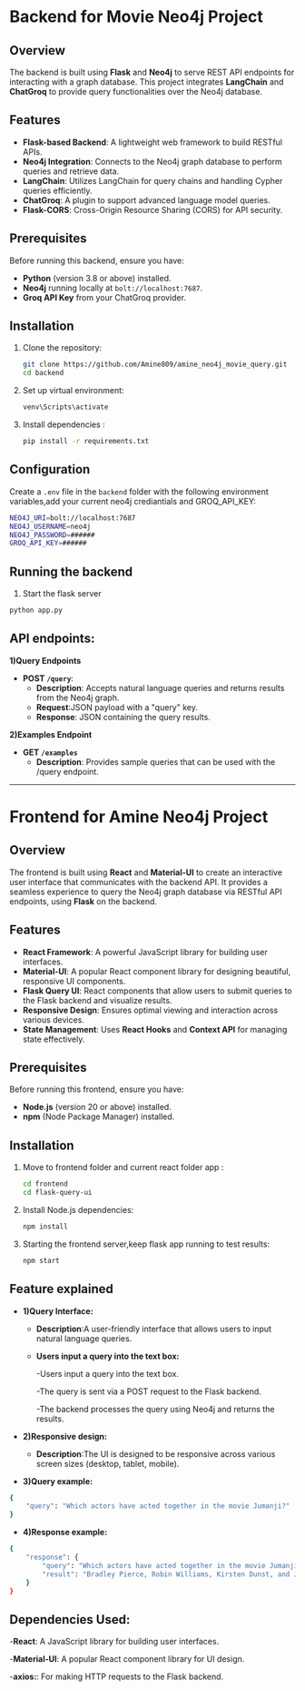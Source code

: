 # Backend for Movie Neo4j Project

## Overview
The backend is built using **Flask** and **Neo4j** to serve REST API endpoints for interacting with a graph database. This project integrates **LangChain** and **ChatGroq** to provide query functionalities over the Neo4j database.

## Features
- **Flask-based Backend**: A lightweight web framework to build RESTful APIs.
- **Neo4j Integration**: Connects to the Neo4j graph database to perform queries and retrieve data.
- **LangChain**: Utilizes LangChain for query chains and handling Cypher queries efficiently.
- **ChatGroq**: A plugin to support advanced language model queries.
- **Flask-CORS**: Cross-Origin Resource Sharing (CORS) for API security.

## Prerequisites
Before running this backend, ensure you have:
- **Python** (version 3.8 or above) installed.
- **Neo4j** running locally at `bolt://localhost:7687`.
- **Groq API Key** from your ChatGroq provider.

## Installation
1. Clone the repository:
   ```bash
   git clone https://github.com/Amine809/amine_neo4j_movie_query.git
   cd backend
   ```
2. Set up virtual environment:
   ```bash
   venv\Scripts\activate
   ```
3. Install dependencies :
   ```bash
   pip install -r requirements.txt

   ```
## Configuration
Create a `.env` file in the `backend` folder with the following environment variables,add your current neo4j crediantials and GROQ_API_KEY:
```bash
NEO4J_URI=bolt://localhost:7687
NEO4J_USERNAME=neo4j
NEO4J_PASSWORD=######
GROQ_API_KEY=######
```
## Running the backend
1. Start the flask server
```bash
python app.py
```
## API endpoints:
**1)Query Endpoints**
- **POST `/query`**: 
  - **Description**: Accepts natural language queries and returns results from the Neo4j graph.
  - **Request**:JSON payload with a "query" key.
  - **Response**: JSON containing the query results.
    
**2)Examples Endpoint**
- **GET `/examples`**
  - **Description**: Provides sample queries that can be used with the /query endpoint.
----------------------------------------------------------------------------------------------------------------------------------------------------------------------------------------------------------------------------------------------------------------------------------------------------------------------------------------------------------------------------------------------------------------

# Frontend for Amine Neo4j Project

## Overview
The frontend is built using **React** and **Material-UI** to create an interactive user interface that communicates with the backend API. It provides a seamless experience to query the Neo4j graph database via RESTful API endpoints, using **Flask** on the backend.

## Features
- **React Framework**: A powerful JavaScript library for building user interfaces.
- **Material-UI**: A popular React component library for designing beautiful, responsive UI components.
- **Flask Query UI**: React components that allow users to submit queries to the Flask backend and visualize results.
- **Responsive Design**: Ensures optimal viewing and interaction across various devices.
- **State Management**: Uses **React Hooks** and **Context API** for managing state effectively.

## Prerequisites
Before running this frontend, ensure you have:
- **Node.js** (version 20 or above) installed.
- **npm** (Node Package Manager) installed.

## Installation
1. Move to frontend folder and current react folder app :
   ```bash
   cd frontend
   cd flask-query-ui
   ```
2. Install Node.js dependencies:
   ```bash
   npm install
   ```
3. Starting the frontend server,keep flask app running to test results:
   ```bash
   npm start
   ```
## Feature explained
- **1)Query Interface:**
  - **Description**:A user-friendly interface that allows users to input natural language queries.
  - **Users input a query into the text box:**
    
    -Users input a query into the text box.

    
    -The query is sent via a POST request to the Flask backend.

    -The backend processes the query using Neo4j and returns the   results.

- **2)Responsive design:**
  - **Description**:The UI is designed to be responsive across various screen sizes (desktop, tablet, mobile).

- **3)Query example:**
```bash
{
    "query": "Which actors have acted together in the movie Jumanji?"
}


````
- **4)Response example:**
```bash
{
    "response": {
        "query": "Which actors have acted together in the movie Jumanji?",
        "result": "Bradley Pierce, Robin Williams, Kirsten Dunst, and Jonathan Hyde  have acted together in the movie Jumanji.  \n"
    }
}


````

## Dependencies Used:
-**React**: A JavaScript library for building user interfaces.

-**Material-UI**: A popular React component library for UI design.

-**axios:**: For making HTTP requests to the Flask backend.
















